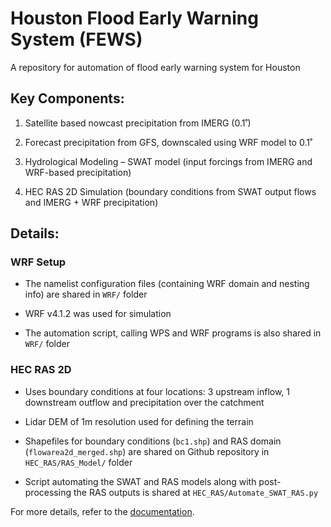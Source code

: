 # Houston Flood Early Warning System (FEWS)
A repository for automation of flood early warning system for Houston



## Key Components:

1.	Satellite based nowcast precipitation from IMERG (0.1˚)

2.	Forecast precipitation from GFS, downscaled using WRF model to 0.1˚

3.	Hydrological Modeling – SWAT model (input forcings from IMERG and WRF-based precipitation)

4.	HEC RAS 2D Simulation (boundary conditions from SWAT output flows and IMERG + WRF precipitation)

## Details:

### WRF Setup

*	The namelist configuration files (containing WRF domain and nesting info) are shared in `WRF/` folder

*	WRF v4.1.2 was used for simulation

*	The automation script, calling WPS and WRF programs is also shared in `WRF/` folder


### HEC RAS 2D

*	Uses boundary conditions at four locations: 3 upstream inflow, 1 downstream outflow and precipitation over the catchment

*	Lidar DEM of 1m resolution used for defining the terrain 

*	Shapefiles for boundary conditions (`bc1.shp`) and RAS domain (`flowarea2d_merged.shp`) are shared on Github repository in `HEC_RAS/RAS_Model/` folder

*	Script automating the SWAT and RAS models along with post-processing the RAS outputs is shared at `HEC_RAS/Automate_SWAT_RAS.py` 




For more details, refer to the [documentation](https://github.com/shahryaramd/HoustonFEWS/blob/master/Documentation-Houston%20Flood%20Inundation%20Forecasting%20System.docx).

